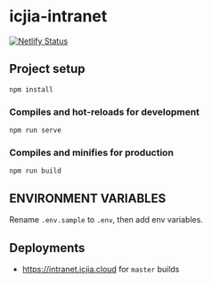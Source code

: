 # icjia-intranet

[![Netlify Status](https://api.netlify.com/api/v1/badges/d2541ea1-ab56-48b5-840c-d2f26d57b887/deploy-status)](https://app.netlify.com/sites/icjia-intranet/deploys)

## Project setup
```
npm install
```

### Compiles and hot-reloads for development
```
npm run serve
```

### Compiles and minifies for production
```
npm run build
```

## ENVIRONMENT VARIABLES

Rename ```.env.sample``` to ```.env```, then add env variables.

## Deployments

- https://intranet.icjia.cloud for ```master``` builds

<!-- - https://dev--icjia-intranet.netlify.app/ for ```dev``` builds -->

